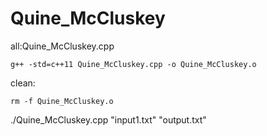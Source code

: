 # Quine_McCluskey
all:Quine_McCluskey.cpp

	g++ -std=c++11 Quine_McCluskey.cpp -o Quine_McCluskey.o

clean:

	rm -f Quine_McCluskey.o



./Quine_McCluskey.cpp "input1.txt" "output.txt"
